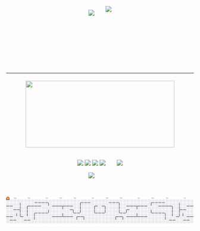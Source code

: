 <!-- Komputer dan Banner sejajar + gap -->
<div align="center" style="display: flex; align-items: center; justify-content: center; gap: 30px; margin-bottom: 30px;">
  <!-- Komputer -->
  <img src="https://i.imgur.com/Ldpuoc7.gif" height="130" />

  <!-- Banner -->
  <img src="https://i.imgur.com/iuMeyZS.png" height="150" />
</div>

<hr style="margin: 20px 0;" />

<!-- 3 Kolom: Language | Icon+Instagram | GIF -->
<div align="center" style="display: flex; justify-content: center; align-items: flex-start; gap: 30px; flex-wrap: wrap; margin-bottom: 30px;">
  <!-- Kolom 1: Top Languages -->
  <div>
    <img src="https://github-readme-stats.vercel.app/api/top-langs?username=Andilauww&locale=en&hide_title=false&layout=compact&card_width=400&langs_count=5&theme=dracula&hide_border=false" width="400" height="180" />
  </div>

  <!-- Kolom 2: Icon Teknologi + Instagram -->
  <div style="display: flex; flex-direction: column; align-items: center; gap: 15px;">
    <!-- Icon Teknologi -->
    <div>
      <img src="https://cdn.jsdelivr.net/gh/devicons/devicon/icons/html5/html5-original.svg" height="35" />
      <img src="https://cdn.jsdelivr.net/gh/devicons/devicon/icons/css3/css3-original.svg" height="35" />
      <img src="https://cdn.jsdelivr.net/gh/devicons/devicon/icons/javascript/javascript-original.svg" height="35" />
      <img src="https://cdn.jsdelivr.net/gh/devicons/devicon/icons/bootstrap/bootstrap-original.svg" height="35" />
    </div>
    <!-- Instagram Badge -->
    <a href="https://www.instagram.com/andilauw._?igsh=ZnNhaG9pdDJrNDZ3" target="_blank">
      <img src="https://img.shields.io/static/v1?message=Instagram&logo=instagram&label=&color=E4405F&logoColor=white&labelColor=&style=flat" height="35" />
    </a>
  </div>
  <!-- Kolom 3: Good Morning GIF -->
  <div>
    <img src="https://media4.giphy.com/media/v1.Y2lkPTc5MGI3NjExM3ZxemtobHJsdzIycnJwZWIxYzJxMjMzeXJ6cHdvb3lxNTJrOG85dCZlcD12MV9pbnRlcm5hbF9naWZfYnlfaWQmY3Q9Zw/ZqHGX9HvKKlRjmOQvR/giphy.gif" height="110" />
  </div>
</div>

###

<br clear="both">

<picture>
  <source media="(prefers-color-scheme: dark)" srcset="https://raw.githubusercontent.com/Andilauww/Andilauww/output/pacman-contribution-graph-dark.svg">
  <source media="(prefers-color-scheme: light)" srcset="https://raw.githubusercontent.com/Andilauww/Andilauww/output/pacman-contribution-graph.svg">
  <img alt="pacman contribution graph" src="https://raw.githubusercontent.com/Andilauww/Andilauww/output/pacman-contribution-graph.svg">
</picture>

###
